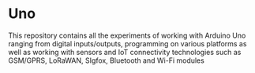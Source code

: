 # Uno
This repository contains all the experiments of working with Arduino Uno ranging from digital inputs/outputs, programming on various platforms as well as working with sensors and IoT connectivity technologies such as GSM/GPRS, LoRaWAN, SIgfox, Bluetooth and Wi-Fi modules
